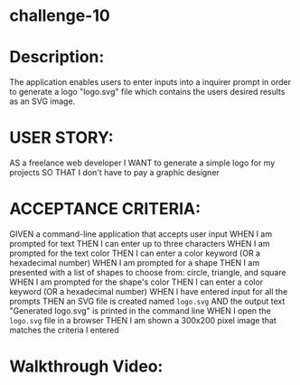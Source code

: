 # challenge-10
# Description:
The application enables users to enter inputs into a inquirer prompt in order to generate a logo "logo.svg" file which contains the users desired results as an SVG image.

# USER STORY:
AS a freelance web developer
I WANT to generate a simple logo for my projects
SO THAT I don't have to pay a graphic designer

# ACCEPTANCE CRITERIA:
GIVEN a command-line application that accepts user input
WHEN I am prompted for text
THEN I can enter up to three characters
WHEN I am prompted for the text color
THEN I can enter a color keyword (OR a hexadecimal number)
WHEN I am prompted for a shape
THEN I am presented with a list of shapes to choose from: circle, triangle, and square
WHEN I am prompted for the shape's color
THEN I can enter a color keyword (OR a hexadecimal number)
WHEN I have entered input for all the prompts
THEN an SVG file is created named `logo.svg`
AND the output text "Generated logo.svg" is printed in the command line
WHEN I open the `logo.svg` file in a browser
THEN I am shown a 300x200 pixel image that matches the criteria I entered

# Walkthrough Video:
